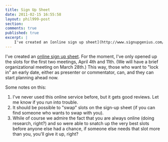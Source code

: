 ```yaml
---
title: Sign Up Sheet
date: 2011-02-15 16:55:58
layout: phil999-post
section:
comments: true
published: true
excerpt: |
    I've created an [online sign up sheet](http://www.signupgenius.com/go/philosophy). For the moment, I've only opened up the slots for the first two meetings...
---
```


I've created an [online sign up sheet](http://www.signupgenius.com/go/philosophy). For the moment, I've only opened up the slots for the first two meetings, April 4th and 11th. (We will have a brief organizational meeting on March 28th.) This way, those who want to "lock in" an early date, either as presenter or commentator, can, and they can start planning ahead now.

Some notes on this: 

1. I've never used this online service before, but it gets good reviews. Let me know if you run into trouble.
2. It should be possible to "swap" slots on the sign-up sheet (if you can find someone who wants to swap with you).
3. While of course we admire the fact that you are always online (doing research, right?) and so were able to snatch up the very best slots before anyone else had a chance, if someone else needs that slot more than you, you'll give it up, right?